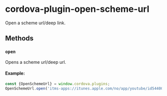 # cordova-plugin-open-scheme-url

Open a scheme url/deep link.

## Methods

### `open`
Opens a scheme url/deep url.

#### Example:
```javascript
const {OpenSchemeUrl} = window.cordova.plugins;
OpenSchemeUrl.open('itms-apps://itunes.apple.com/no/app/youtube/id544007664');
```
